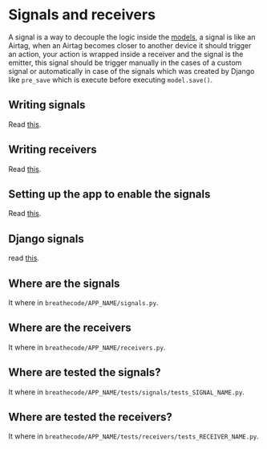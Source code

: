 # Signals and receivers

A signal is a way to decouple the logic inside the [models](./models.md), a signal is like an Airtag, when an Airtag becomes closer to another device it should trigger an action, your action is wrapped inside a receiver and the signal is the emitter, this signal should be trigger manually in the cases of a custom signal or automatically in case of the signals which was created by Django like `pre_save` which is execute before executing `model.save()`.

## Writing signals

Read [this](https://docs.djangoproject.com/en/5.0/topics/signals/#defining-signals).

## Writing receivers

Read [this](https://docs.djangoproject.com/en/5.0/topics/signals/).

## Setting up the app to enable the signals

Read [this](https://docs.djangoproject.com/en/5.0/topics/signals/#django.dispatch.receiver).

## Django signals

read [this](https://docs.djangoproject.com/en/5.0/ref/signals/).

## Where are the signals

It where in `breathecode/APP_NAME/signals.py`.

## Where are the receivers

It where in `breathecode/APP_NAME/receivers.py`.

## Where are tested the signals?

It where in `breathecode/APP_NAME/tests/signals/tests_SIGNAL_NAME.py`.

## Where are tested the receivers?

It where in `breathecode/APP_NAME/tests/receivers/tests_RECEIVER_NAME.py`.
